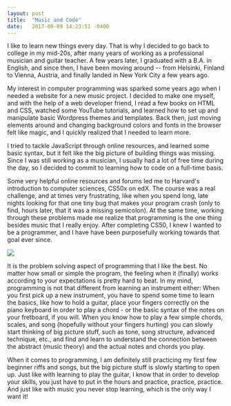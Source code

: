 ```yaml
---
layout: post
title:  "Music and Code"
date:   2017-09-09 14:23:51 -0400
---
```




I like to learn new things every day. That is why I decided to go back to college in my mid-20s, after many years of working as a professional musician and guitar teacher. A few years later, I graduated with a B.A. in English, and since then, I have been moving around -- from Helsinki, Finland to Vienna, Austria, and finally landed in New York City a few years ago. 

My interest in computer programming was sparked some years ago when I needed a website for a new music project. I decided to make one myself, and with the help of a web developer friend, I read a few books on HTML and CSS, watched some YouTube tutorials, and learned how to set up and manipulate basic Wordpress themes and templates. Back then, just moving elements around and changing background colors and fonts in the browser felt like magic, and I quickly realized that I needed to learn more.

I tried to tackle JavaScript through online resources, and learned some basic syntax, but it felt like the big picture of building things was missing. Since I was still working as a musician, I usually had a lot of free time during the day, so I decided to commit to learning how to code on a full-time basis. 

Some very helpful online resources and forums led me to Harvard's introduction to computer sciences, CS50x on edX. The course was a real challenge, and at times very frustrating, like when you spend long, late nights looking for that one tiny bug that makes your program crash (only to find, hours later, that it was a missing semicolon). At the same time, working through these problems made me realize that programming is the one thing besides music that I really enjoy. After completing CS50, I knew I wanted to be a programmer, and I have have been purposefully working towards that goal ever since.

![](http://codingsupply.com/wp-content/uploads/2016/07/programming-audio-1024x576.jpg)

It is the problem solving aspect of programming that I like the best. No matter how small or simple the program, the feeling when it (finally) works according to your expectations is pretty hard to beat. In my mind, programming is not that different from learning an instrument either: When you first pick up a new instrument, you have to spend some time to learn the basics, like how to hold a guitar, place your fingers correctly on the piano keyboard in order to play a chord - or the basic syntax of the notes on your fretboard, if you will. When you know how to play a few simple chords, scales, and song (hopefully without your fingers hurting) you can slowly start thinking of big picture stuff, such as tone, song structure, advanced technique, etc., and find and learn to understand the connection between the abstract (music theory) and the actual notes and chords you play. 

When it comes to programming, I am definitely still practicing my first few beginner riffs and songs, but the big picture stuff is slowly starting to open up. Just like with learning to play the guitar, I know that in order to develop your skills, you just have to put in the hours and practice, practice, practice. And just like with music you never stop learning, which is the only way I want it!


